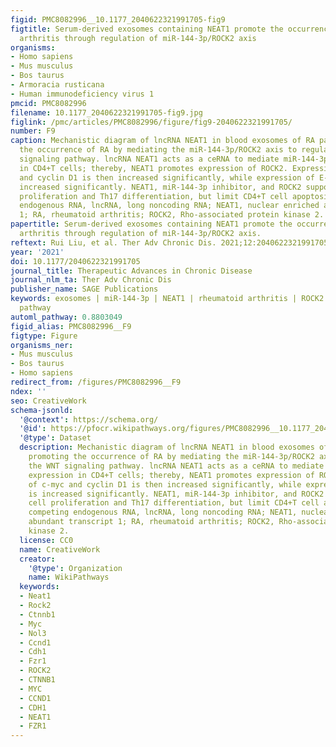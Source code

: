 ```yaml
---
figid: PMC8082996__10.1177_2040622321991705-fig9
figtitle: Serum-derived exosomes containing NEAT1 promote the occurrence of rheumatoid
  arthritis through regulation of miR-144-3p/ROCK2 axis
organisms:
- Homo sapiens
- Mus musculus
- Bos taurus
- Armoracia rusticana
- Human immunodeficiency virus 1
pmcid: PMC8082996
filename: 10.1177_2040622321991705-fig9.jpg
figlink: /pmc/articles/PMC8082996/figure/fig9-2040622321991705/
number: F9
caption: Mechanistic diagram of lncRNA NEAT1 in blood exosomes of RA patients promoting
  the occurrence of RA by mediating the miR-144-3p/ROCK2 axis to regulate the WNT
  signaling pathway. lncRNA NEAT1 acts as a ceRNA to mediate miR-144-3p expression
  in CD4+T cells; thereby, NEAT1 promotes expression of ROCK2. Expression of c-myc
  and cyclin D1 is then increased significantly, while expression of E-cadherin is
  increased significantly. NEAT1, miR-144-3p inhibitor, and ROCK2 support CD4+T cell
  proliferation and Th17 differentiation, but limit CD4+T cell apoptosis.ceRNA competing
  endogenous RNA, lncRNA, long noncoding RNA; NEAT1, nuclear enriched abundant transcript
  1; RA, rheumatoid arthritis; ROCK2, Rho-associated protein kinase 2.
papertitle: Serum-derived exosomes containing NEAT1 promote the occurrence of rheumatoid
  arthritis through regulation of miR-144-3p/ROCK2 axis.
reftext: Rui Liu, et al. Ther Adv Chronic Dis. 2021;12:2040622321991705.
year: '2021'
doi: 10.1177/2040622321991705
journal_title: Therapeutic Advances in Chronic Disease
journal_nlm_ta: Ther Adv Chronic Dis
publisher_name: SAGE Publications
keywords: exosomes | miR-144-3p | NEAT1 | rheumatoid arthritis | ROCK2 | WNT signaling
  pathway
automl_pathway: 0.8803049
figid_alias: PMC8082996__F9
figtype: Figure
organisms_ner:
- Mus musculus
- Bos taurus
- Homo sapiens
redirect_from: /figures/PMC8082996__F9
ndex: ''
seo: CreativeWork
schema-jsonld:
  '@context': https://schema.org/
  '@id': https://pfocr.wikipathways.org/figures/PMC8082996__10.1177_2040622321991705-fig9.html
  '@type': Dataset
  description: Mechanistic diagram of lncRNA NEAT1 in blood exosomes of RA patients
    promoting the occurrence of RA by mediating the miR-144-3p/ROCK2 axis to regulate
    the WNT signaling pathway. lncRNA NEAT1 acts as a ceRNA to mediate miR-144-3p
    expression in CD4+T cells; thereby, NEAT1 promotes expression of ROCK2. Expression
    of c-myc and cyclin D1 is then increased significantly, while expression of E-cadherin
    is increased significantly. NEAT1, miR-144-3p inhibitor, and ROCK2 support CD4+T
    cell proliferation and Th17 differentiation, but limit CD4+T cell apoptosis.ceRNA
    competing endogenous RNA, lncRNA, long noncoding RNA; NEAT1, nuclear enriched
    abundant transcript 1; RA, rheumatoid arthritis; ROCK2, Rho-associated protein
    kinase 2.
  license: CC0
  name: CreativeWork
  creator:
    '@type': Organization
    name: WikiPathways
  keywords:
  - Neat1
  - Rock2
  - Ctnnb1
  - Myc
  - Nol3
  - Ccnd1
  - Cdh1
  - Fzr1
  - ROCK2
  - CTNNB1
  - MYC
  - CCND1
  - CDH1
  - NEAT1
  - FZR1
---
```

